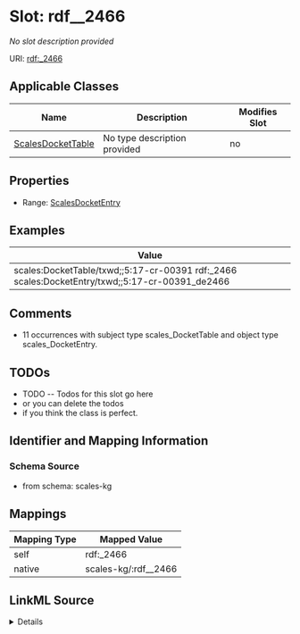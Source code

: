 

# Slot: rdf__2466


_No slot description provided_





URI: [rdf:_2466](http://www.w3.org/1999/02/22-rdf-syntax-ns#_2466)



<!-- no inheritance hierarchy -->





## Applicable Classes

| Name | Description | Modifies Slot |
| --- | --- | --- |
| [ScalesDocketTable](../classes/ScalesDocketTable.md) | No type description provided |  no  |







## Properties

* Range: [ScalesDocketEntry](../classes/ScalesDocketEntry.md)






## Examples

| Value |
| --- |
| scales:DocketTable/txwd;;5:17-cr-00391 rdf:_2466 scales:DocketEntry/txwd;;5:17-cr-00391_de2466 |

## Comments

* 11 occurrences with subject type scales_DocketTable and object type scales_DocketEntry.

## TODOs

* TODO -- Todos for this slot go here
* or you can delete the todos
* if you think the class is perfect.

## Identifier and Mapping Information







### Schema Source


* from schema: scales-kg




## Mappings

| Mapping Type | Mapped Value |
| ---  | ---  |
| self | rdf:_2466 |
| native | scales-kg/:rdf__2466 |




## LinkML Source

<details>
```yaml
name: rdf__2466
description: No slot description provided
todos:
- TODO -- Todos for this slot go here
- or you can delete the todos
- if you think the class is perfect.
comments:
- 11 occurrences with subject type scales_DocketTable and object type scales_DocketEntry.
examples:
- value: scales:DocketTable/txwd;;5:17-cr-00391 rdf:_2466 scales:DocketEntry/txwd;;5:17-cr-00391_de2466
from_schema: scales-kg
rank: 1000
slot_uri: rdf:_2466
alias: rdf__2466
domain_of:
- scales_DocketTable
range: scales_DocketEntry

```
</details>